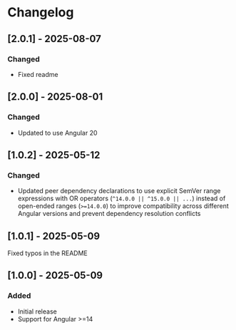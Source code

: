 # Changelog

## [2.0.1] - 2025-08-07

### Changed
- Fixed readme
  

## [2.0.0] - 2025-08-01

### Changed
- Updated to use Angular 20


## [1.0.2] - 2025-05-12

### Changed
- Updated peer dependency declarations to use explicit SemVer range expressions with OR operators (`^14.0.0 || ^15.0.0 || ...`) instead of open-ended ranges (`>=14.0.0`) to improve compatibility across different Angular versions and prevent dependency resolution conflicts

## [1.0.1] - 2025-05-09
Fixed typos in the README


## [1.0.0] - 2025-05-09

### Added
- Initial release
- Support for Angular >=14